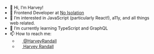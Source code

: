 - 👋 Hi, I’m Harvey!
- 💼 Frontend Developer at [No Isolation](https://noisolation.com/)
- 👀 I’m interested in JavaScript (particularly React!), a11y, and all things web related.
- 🌱 I’m currently learning TypeScript and GraphQL
- 📫 How to reach me:
  - [<img src='https://user-images.githubusercontent.com/9093649/164793012-6ce60297-bc6b-4233-aa17-52743d7cd35f.svg' style='display: inline-block; width: 16px; font-size: 1em; font-style: normal !important; font-weight: 400; line-height: 1; vertical-align: -0.075em;' /> @HarveyRandall](https://twitter.com/HarveyRandall)
  - [<img src='https://user-images.githubusercontent.com/9093649/164908920-6832c7f1-b1a7-458b-85c3-f069f78d9435.png' style='display: inline-block; width: 16px; font-size: 1em; font-style: normal !important; font-weight: 400; line-height: 1; vertical-align: -0.075em;' /> Harvey Randall](https://www.linkedin.com/in/harvey-randall/)


<!---

harveyrandall/harveyrandall is a ✨ special ✨ repository because its `README.md` (this file) appears on your GitHub profile.
You can click the Preview link to take a look at your changes.
--->
